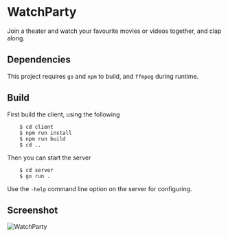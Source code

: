 # WatchParty
Join a theater and watch your favourite movies or videos together, and clap along.

## Dependencies
This project requires `go` and `npm` to build, and `ffmpeg` during runtime.

## Build
First build the client, using the following
```
    $ cd client
    $ npm run install
    $ npm run build
    $ cd ..
```

Then you can start the server
```
    $ cd server
    $ go run .
```

Use the `-help` command line option on the server for configuring.

## Screenshot
![WatchParty](https://i.ibb.co/HxJ6hbW/screenshot.png)

